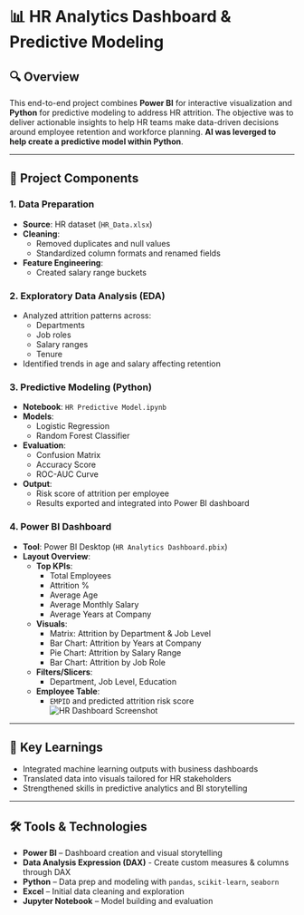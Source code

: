 # 📊 HR Analytics Dashboard & Predictive Modeling

## 🔍 Overview

This end-to-end project combines **Power BI** for interactive visualization and **Python** for predictive modeling to address HR attrition. The objective was to deliver actionable insights to help HR teams make data-driven decisions around employee retention and workforce planning. **AI was leverged to help create a predictive model within Python**.

---

## 🧱 Project Components

### 1. Data Preparation

- **Source**: HR dataset (`HR_Data.xlsx`)
- **Cleaning**:
  - Removed duplicates and null values
  - Standardized column formats and renamed fields
- **Feature Engineering**:
  - Created salary range buckets

### 2. Exploratory Data Analysis (EDA)

- Analyzed attrition patterns across:
  - Departments
  - Job roles
  - Salary ranges
  - Tenure
- Identified trends in age and salary affecting retention

### 3. Predictive Modeling (Python)

- **Notebook**: `HR Predictive Model.ipynb`
- **Models**:
  - Logistic Regression
  - Random Forest Classifier
- **Evaluation**:
  - Confusion Matrix
  - Accuracy Score
  - ROC-AUC Curve
- **Output**:
  - Risk score of attrition per employee
  - Results exported and integrated into Power BI dashboard

### 4. Power BI Dashboard

- **Tool**: Power BI Desktop (`HR Analytics Dashboard.pbix`)
- **Layout Overview**:
  - **Top KPIs**:
    - Total Employees
    - Attrition %
    - Average Age
    - Average Monthly Salary
    - Average Years at Company
  - **Visuals**:
    - Matrix: Attrition by Department & Job Level
    - Bar Chart: Attrition by Years at Company
    - Pie Chart: Attrition by Salary Range
    - Bar Chart: Attrition by Job Role
  - **Filters/Slicers**:
    - Department, Job Level, Education
  - **Employee Table**:
    - `EMPID` and predicted attrition risk score
![HR Dashboard Screenshot](https://github.com/user-attachments/assets/144de9da-7921-4163-bef0-6d41518c6238)
---

## 🧠 Key Learnings

- Integrated machine learning outputs with business dashboards
- Translated data into visuals tailored for HR stakeholders
- Strengthened skills in predictive analytics and BI storytelling

---

## 🛠 Tools & Technologies

- **Power BI** – Dashboard creation and visual storytelling
- **Data Analysis Expression (DAX)** - Create custom measures & columns through DAX
- **Python** – Data prep and modeling with `pandas`, `scikit-learn`, `seaborn`
- **Excel** – Initial data cleaning and exploration
- **Jupyter Notebook** – Model building and evaluation
